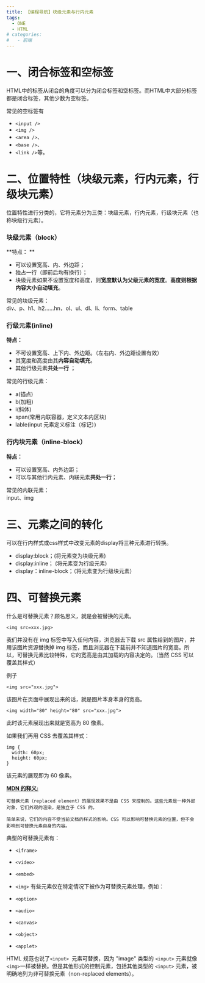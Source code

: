 ```yaml
---
title: 【编程导航】块级元素与行内元素
tags:
  - ONE
  - HTML
# categories:
#   - 前端
---
```

一、闭合标签和空标签
==========

HTML中的标签从闭合的角度可以分为闭合标签和空标签。而HTML中大部分标签都是闭合标签，其他少数为空标签。

常见的空标签有

*   `<input />`
*   `<img />`
*   `<area />`、
*   `<base />`、
*   `<link />`等。

二、位置特性（块级元素，行内元素，行级块元素）
=======================

位置特性进行分类的，它将元素分为三类：块级元素，行内元素，行级块元素（也称块级行元素）。

### 块级元素（block）

\*\*特点： \*\*

*   可以设置宽高、内、外边距；
*   独占一行（即前后均有换行）；
*   块级元素如果不设置宽度和高度，则**宽度默认为父级元素的宽度**。**高度则根据内容大小自动填充**。

常见的块级元素：  
div、p、h1、h2......hn，ol、ul、dl、li、form、table

### 行级元素(inline)

**特点：**

*   不可设置宽高、上下内、外边距。（左右内、外边距设置有效）
*   其宽度和高度由其**内容自动填充**。
*   其他行级元素**共处一行** ；

常见的行级元素：

*   a(锚点)
*   b(加粗)
*   i(斜体)
*   span(常用内联容器，定义文本内区块)
*   lable(input 元素定义标注（标记）)

### 行内块元素（inline-block）

**特点：**

*   可以设置宽高、内外边距；
*   可以与其他行内元素、内联元素**共处一行**；

常见的内联元素：  
input、img

三、元素之间的转化
=========

可以在行内样式或css样式中改变元素的display将三种元素进行转换。

*   display:block；(将元素变为块级元素)
*   display:inline； (将元素变为行级元素)
*   display：inline-block；（将元素变为行级块元素）

四、可替换元素
=======

什么是可替换元素？顾名思义，就是会被替换的元素。

```
<img src=xxx.jpg>

```

我们并没有在 img 标签中写入任何内容，浏览器去下载 src 属性给到的图片，并用该图片资源替换掉 img 标签，而且浏览器在下载前并不知道图片的宽高。所以，可替换元素比较特殊，它的宽高是由其加载的内容决定的。（当然 CSS 可以覆盖其样式）

例子

```
<img src="xxx.jpg">

```

该图片在页面中展现出来的话，就是图片本身本身的宽高。

```
<img width="80" height="80" src="xxx.jpg">

```

此时该元素展现出来就是宽高为 80 像素。

如果我们再用 CSS 去覆盖其样式：

```
img {
  width: 60px;
  height: 60px;
}

```

该元素的展现即为 60 像素。

[**MDN 的释义:**](https://link.juejin.cn/?target=https%3A%2F%2Fdeveloper.mozilla.org%2Fzh-CN%2Fdocs%2FWeb%2FCSS%2FReplaced_element "https://developer.mozilla.org/zh-CN/docs/Web/CSS/Replaced_element")

```
可替换元素（replaced element）的展现效果不是由 CSS 来控制的。这些元素是一种外部对象，它们外观的渲染，是独立于 CSS 的。

简单来说，它们的内容不受当前文档的样式的影响。CSS 可以影响可替换元素的位置，但不会影响到可替换元素自身的内容。

```

典型的可替换元素有：

*   `<iframe>`
    
*   `<video>`
    
*   `<embed>`
    
*   `<img>` 有些元素仅在特定情况下被作为可替换元素处理，例如：
    
*   `<option>`
    
*   `<audio>`
    
*   `<canvas>`
    
*   `<object>`
    
*   `<applet>`
    
    

HTML 规范也说了`<input> `元素可替换，因为 "image" 类型的 `<input>` 元素就像`<img>`一样被替换。但是其他形式的控制元素，包括其他类型的 `<input>` 元素，被明确地列为非可替换元素（non-replaced elements）。

  
